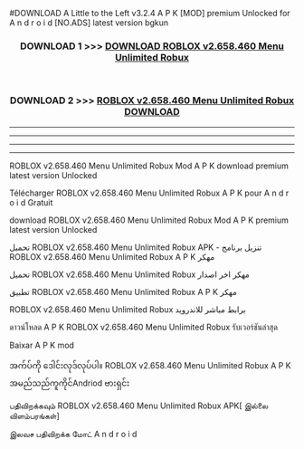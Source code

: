 #DOWNLOAD A Little to the Left v3.2.4 A P K [MOD] premium Unlocked for A n d r o i d [NO.ADS] latest version bgkun 



<div align="center">

<h3>DOWNLOAD 1 >>> <a href="https://getmod1.web.app/?judule=Btd Battles">DOWNLOAD ROBLOX v2.658.460   Menu Unlimited Robux </a></h3><br>

<h3>DOWNLOAD 2 >>> <a href="https://getmod1.web.app/?judule=Btd Battles">ROBLOX v2.658.460   Menu Unlimited Robux  DOWNLOAD </a></h3>

</div>


----------------------------------------------------------

----------------------------------------------------------

----------------------------------------------------------

----------------------------------------------------------


ROBLOX v2.658.460   Menu Unlimited Robux  Mod A P K download premium latest version Unlocked

Télécharger ROBLOX v2.658.460   Menu Unlimited Robux  A P K pour A n d r o i d Gratuit

download ROBLOX v2.658.460   Menu Unlimited Robux  Mod A P K premium latest version Unlocked

تحميل ROBLOX v2.658.460   Menu Unlimited Robux  APK - تنزيل برنامج ROBLOX v2.658.460   Menu Unlimited Robux  A P K مهكر

تحميل ROBLOX v2.658.460   Menu Unlimited Robux  مهكر اخر اصدار

تطبيق ROBLOX v2.658.460   Menu Unlimited Robux  A P K مهكر

ROBLOX v2.658.460   Menu Unlimited Robux  برابط مباشر للاندرويد

ดาวน์โหลด A P K ROBLOX v2.658.460   Menu Unlimited Robux  รับเวอร์ชันล่าสุด

Baixar A P K mod

အက်ပ်ကို ဒေါင်းလုဒ်လုပ်ပါ။ ROBLOX v2.658.460   Menu Unlimited Robux  A P K အမည်သည်ကူကိုင်Andriod ဗားရှင်း

பதிவிறக்கவும் ROBLOX v2.658.460   Menu Unlimited Robux  APK[ இல்லை விளம்பரங்கள்] 
 
இலவச பதிவிறக்க மோட் A n d r o i d



